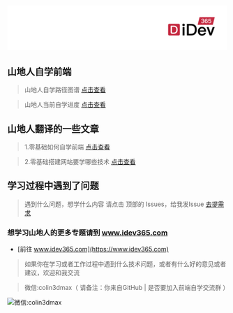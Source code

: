 ![微信:colin3dmax](./banner/banner_idev365.png)

## 山地人自学前端

> 山地人自学路径图谱 [点击查看](./idev365_roadmap.md) 

> 山地人当前自学进度 [点击查看](./TimeLine.md)

## 山地人翻译的一些文章

> 1.零基础如何自学前端 [点击查看](./articles/01.how-to-web-dev.md)

> 2.零基础搭建网站要学哪些技术 [点击查看](./articles/02.intro-to-web-dev.md)


## 学习过程中遇到了问题

> 遇到什么问题，想学什么内容 请点击 顶部的 Issues，给我发Issue [去提需求](https://github.com/idev365-team/idev365/issues)

### 想学习山地人的更多专题请到 www.idev365.com 

* [前往 www.idev365.com](https://www.idev365.com)

> 如果你在学习或者工作过程中遇到什么技术问题，或者有什么好的意见或者建议，欢迎和我交流  

> 微信:colin3dmax（ 请备注：你来自GitHub | 是否要加入前端自学交流群 ）

![微信:colin3dmax](https://raw.githubusercontent.com/colin3dmax/idev365_static/master/banner/banner_wechat.png)
